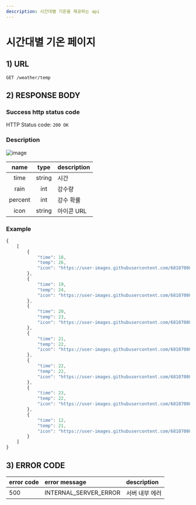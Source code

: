 ```yaml
---
description: 시간대별 기온을 제공하는 api
---
```


# 시간대별 기온 페이지

## 1) URL

```
GET /weather/temp
```

## 2\) RESPONSE BODY

### Success http status code

HTTP Status code: `200 OK`

### Description

![image](https://user-images.githubusercontent.com/68107000/124440085-31d82500-ddb5-11eb-9a1e-b9cc888a4380.png)

| name | type | description |
| :---: | :---: | :--- |
| time | string | 시간 |
| rain | int | 강수량 |
| percent | int | 강수 확률 |
| icon | string | 아이콘 URL |

### Example

```javascript
{
    [
        {
            "time": 18,
            "temp": 26,
            "icon": "https://user-images.githubusercontent.com/68107000/124224687-19f86b00-db41-11eb-9090-d2b32f38fa67.png" 
        },
        {
            "time": 19,
            "temp": 24,
            "icon": "https://user-images.githubusercontent.com/68107000/124224687-19f86b00-db41-11eb-9090-d2b32f38fa67.png"
        },
        {
            "time": 20,
            "temp": 23,
            "icon": "https://user-images.githubusercontent.com/68107000/124224687-19f86b00-db41-11eb-9090-d2b32f38fa67.png"
        },
        {
            "time": 21,
            "temp": 22,
            "icon": "https://user-images.githubusercontent.com/68107000/124224687-19f86b00-db41-11eb-9090-d2b32f38fa67.png"
        },
        {
            "time": 22,
            "temp": 22,
            "icon": "https://user-images.githubusercontent.com/68107000/124224687-19f86b00-db41-11eb-9090-d2b32f38fa67.png"
        },
        {
            "time": 23,
            "temp": 22,
            "icon": "https://user-images.githubusercontent.com/68107000/174224687-19f86b00-db41-11eb-9090-d2b32f38fa67.png"
        },
        {
            "time": 12,
            "temp": 21,
            "icon": "https://user-images.githubusercontent.com/68107000/174224687-19f86b00-db41-11eb-9090-d2b32f38fa67.png"
        }
    ]
}
```

## 3\) ERROR CODE

| error code | error message | description |
| :--- | :--- | :--- |
| 500 | INTERNAL\_SERVER\_ERROR | 서버 내부 에러 |

